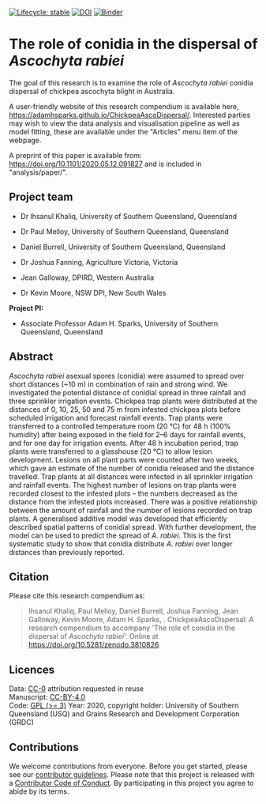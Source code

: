  <!-- badges: start -->
[![Lifecycle: stable](https://img.shields.io/badge/lifecycle-stable-brightgreen.svg)](https://www.tidyverse.org/lifecycle/#stable) [![DOI](https://zenodo.org/badge/241245286.svg)](https://zenodo.org/badge/latestdoi/241245286)
[![Binder](https://mybinder.org/badge_logo.svg)](https://mybinder.org/v2/gh/adamhsparks/ChickpeaAscoDispersal/master/master?urlpath=rstudio)
  <!-- badges: end -->
  
# The role of conidia in the dispersal of _Ascochyta rabiei_

The goal of this research is to examine the role of _Ascochyta rabiei_ conidia dispersal of chickpea ascochyta blight in Australia.

A user-friendly website of this research compendium is available here, <https://adamhsparks.github.io/ChickpeaAscoDispersal/>.
Interested parties may wish to view the data analysis and visualisation pipeline as well as model fitting, these are available under the "Articles" menu item of the webpage.

A preprint of this paper is available from: <https://doi.org/10.1101/2020.05.12.091827> and is included in "analysis/paper/".

## Project team

- Dr Ihsanul Khaliq, University of Southern Queensland, Queensland

- Dr Paul Melloy, University of Southern Queensland, Queensland

- Daniel Burrell, University of Southern Queensland, Queensland

- Dr Joshua Fanning, Agriculture Victoria, Victoria

- Jean Galloway, DPIRD, Western Australia

- Dr Kevin Moore, NSW DPI, New South Wales

**Project PI:**

- Associate Professor Adam H. Sparks, University of Southern Queensland, Queensland

## Abstract

_Ascochyta rabiei_ asexual spores (conidia) were assumed to spread over short distances (~10 m) in combination of rain and strong wind. We investigated the potential distance of conidial spread in three rainfall and three sprinkler irrigation events. Chickpea trap plants were distributed at the distances of 0, 10, 25, 50 and 75 m from infested chickpea plots before scheduled irrigation and forecast rainfall events. Trap plants were transferred to a controlled temperature room (20 °C) for 48 h (100% humidity) after being exposed in the field for 2–6 days for rainfall events, and for one day for irrigation events. After 48 h incubation period, trap plants were transferred to a glasshouse (20 °C) to allow lesion development. Lesions on all plant parts were counted after two weeks, which gave an estimate of the number of conidia released and the distance travelled. Trap plants at all distances were infected in all sprinkler irrigation and rainfall events. The highest number of lesions on trap plants were recorded closest to the infested plots – the numbers decreased as the distance from the infested plots increased. There was a positive relationship between the amount of rainfall and the number of lesions recorded on trap plants. A generalised additive model was developed that efficiently described spatial patterns of conidial spread. With further development, the model can be used to predict the spread of _A. rabiei_. This is the first systematic study to show that conidia distribute _A. rabiei_ over longer distances than previously reported.

## Citation

Please cite this research compendium as:  

> Ihsanul Khaliq, Paul Melloy, Daniel Burrell, Joshua Fanning, Jean Galloway, Kevin Moore, Adam H. Sparks, . ChickpeaAscoDispersal: A research compendium to accompany 'The role of conidia in the dispersal of _Ascochyta rabiei_'. Online at https://doi.org/10.5281/zenodo.3810826.

## Licences

Data: [CC-0](https://creativecommons.org/publicdomain/zero/1.0/) attribution requested in reuse  
Manuscript: [CC-BY-4.0](https://creativecommons.org/licenses/by/4.0/)  
Code: [GPL (>= 3)](https://opensource.org/licenses/GPL-3.0)
Year: 2020, copyright holder: University of Southern Queensland (USQ) and Grains Research and Development Corporation (GRDC)

## Contributions

We welcome contributions from everyone.
Before you get started, please see our [contributor guidelines](CONTRIBUTING.html).
Please note that this project is released with a [Contributor Code of Conduct](CONDUCT.html).
By participating in this project you agree to abide by its terms.
